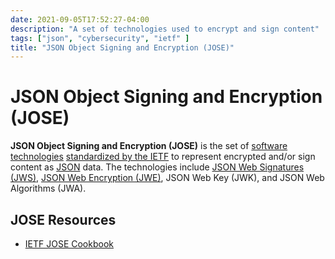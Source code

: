 ```yaml
---
date: 2021-09-05T17:52:27-04:00
description: "A set of technologies used to encrypt and sign content"
tags: ["json", "cybersecurity", "ietf" ]
title: "JSON Object Signing and Encryption (JOSE)"
---
```


# JSON Object Signing and Encryption (JOSE)

**JSON Object Signing and Encryption (JOSE)** is the set of [software technologies](software-engineering.md) [standardized by the IETF](ietf-standards.md) to represent encrypted and/or sign content as [JSON](json.md) data. The technologies include [JSON Web Signatures (JWS)](jws.md), [JSON Web Encryption (JWE)](jwe.md), JSON Web Key (JWK), and JSON Web Algorithms (JWA).

## JOSE Resources

* [IETF JOSE Cookbook](https://datatracker.ietf.org/doc/html/rfc7520)
